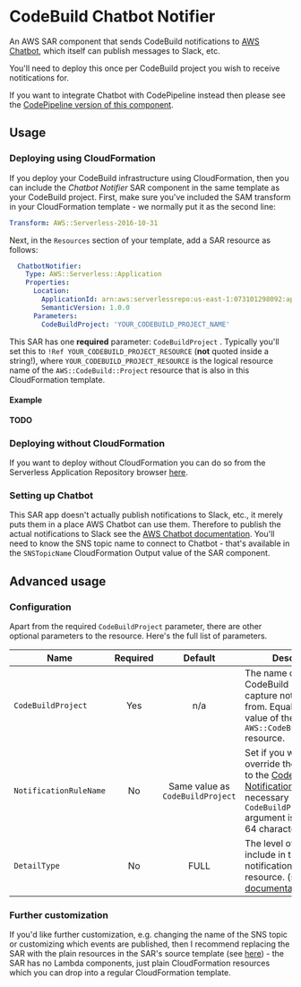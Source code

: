 # CodeBuild Chatbot Notifier

An AWS SAR component that sends CodeBuild notifications to [AWS Chatbot](https://aws.amazon.com/chatbot/), which itself can publish messages to Slack, etc.

You'll need to deploy this once per CodeBuild project you wish to receive notitications for.

If you want to integrate Chatbot with CodePipeline instead then please see the [CodePipeline version of this component](https://github.com/symphoniacloud/codepipeline-chatbot).

## Usage

### Deploying using CloudFormation 

If you deploy your CodeBuild infrastructure using CloudFormation, then you can include the *Chatbot Notifier* SAR component in the same template as your CodeBuild project. First, make sure you've included the SAM transform in your CloudFormation template - we normally put it as the second line:

```yaml
Transform: AWS::Serverless-2016-10-31
```

Next, in the `Resources` section of your template, add a SAR resource as follows:

```yaml
  ChatbotNotifier:
    Type: AWS::Serverless::Application
    Properties:
      Location:
        ApplicationId: arn:aws:serverlessrepo:us-east-1:073101298092:applications/codebuild-chatbot
        SemanticVersion: 1.0.0
      Parameters:
        CodeBuildProject: 'YOUR_CODEBUILD_PROJECT_NAME'
```

This SAR has one **required** parameter: `CodeBuildProject` . Typically you'll set this to `!Ref YOUR_CODEBUILD_PROJECT_RESOURCE` (**not** quoted inside a string!), where `YOUR_CODEBUILD_PROJECT_RESOURCE` is the logical resource name of the `AWS::CodeBuild::Project` resource that is also in this CloudFormation template.

#### Example

**TODO**

### Deploying without CloudFormation

If you want to deploy without CloudFormation you can do so from the Serverless Application Repository browser [here](https://serverlessrepo.aws.amazon.com/applications/arn:aws:serverlessrepo:us-east-1:073101298092:applications~codebuild-chatbot).

### Setting up Chatbot

This SAR app doesn't actually publish notifications to Slack, etc., it merely puts them in a place AWS Chatbot can use them. Therefore to publish the actual notifications to Slack see the [AWS Chatbot documentation](https://docs.aws.amazon.com/chatbot/latest/adminguide/index.html). You'll need to know the SNS topic name to connect to Chatbot - that's available in the `SNSTopicName` CloudFormation Output value of the SAR component.

## Advanced usage

### Configuration

Apart from the required `CodeBuildProject` parameter, there are other optional parameters to the resource. Here's the full list of parameters.

| Name          | Required | Default           | Description  |
| ------------- |:--------:|:-----------------:| -----|
| `CodeBuildProject` | Yes | n/a | The name of the CodeBuild Project to capture notifications from. Equal to the "Ref" value of the `AWS::CodeBuild::Project` resource. |
| `NotificationRuleName` | No | Same value as `CodeBuildProject` | Set if you wish to override the name given to the [CodeStar Notification Rule](https://docs.aws.amazon.com/codestar-notifications/latest/userguide/notification-rules.html) - this is necessary if the `CodeBuildProject` argument is longer than 64 characters. |
| `DetailType` | No | FULL | The level of detail to include in the notifications for this resource. (see [AWS documentation](https://docs.aws.amazon.com/AWSCloudFormation/latest/UserGuide/aws-resource-codestarnotifications-notificationrule.html)). |

### Further customization

If you'd like further customization, e.g. changing the name of the SNS topic or customizing which events are published, then I recommend replacing the SAR with the plain resources in the SAR's source template (see [here](https://github.com/symphoniacloud/codebuild-chatbot/blob/master/template.yaml)) - the SAR has no Lambda components, just plain CloudFormation resources which you can drop into a regular CloudFormation template.
